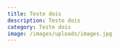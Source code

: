 ```yaml
---
title: Teste dois
description: Teste dois
category: Teste dois
image: /images/uploads/images.jpg
---
```

